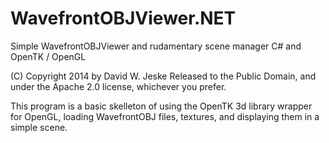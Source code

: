 WavefrontOBJViewer.NET
======================

Simple WavefrontOBJViewer and rudamentary scene manager C# and OpenTK / OpenGL

(C) Copyright 2014 by David W. Jeske
Released to the Public Domain, and under the Apache 2.0 license, whichever you prefer.

This program is a basic skelleton of using the OpenTK 3d library wrapper for OpenGL, 
loading WavefrontOBJ files, textures, and displaying them in a simple scene. 
